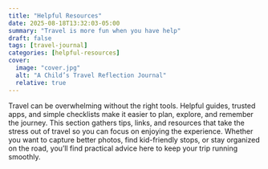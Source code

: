 ```yaml
---
title: "Helpful Resources"
date: 2025-08-18T13:32:03-05:00
summary: "Travel is more fun when you have help"
draft: false
tags: [travel-journal]
categories: [helpful-resources]
cover:
  image: "cover.jpg"
  alt: "A Child’s Travel Reflection Journal"
  relative: true
---
```


Travel can be overwhelming without the right tools. Helpful guides, trusted apps, and simple checklists make it easier to plan, explore, and remember the journey. This section gathers tips, links, and resources that take the stress out of travel so you can focus on enjoying the experience. Whether you want to capture better photos, find kid-friendly stops, or stay organized on the road, you’ll find practical advice here to keep your trip running smoothly.